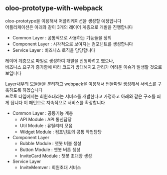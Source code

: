 ## oloo-prototype-with-webpack
oloo-prototype을 이용해서 어플리케이션을 생성할 예정입니다    
어플리케이션은 아래와 같이 3개의 레이어 계층으로 개발을 진행합니다    

  - Common Layer : 공통적으로 사용하는 기능들을 정의
  - Component Layer : 시각적으로 보여지는 컴포넌트를 생성합니다
  - Service Layer : 비즈니스 로직을 담당합니다 


레이어 계층으로 파일로 생성하여 개발을 진행하려고 했으나,   
비즈니스 요구가 증가함에 따라 코드가 방대해지고 관리가 어려운 이슈가 발생할 것으로 보입니다    

Layer내부의 모듈들을 분리하고 webpack을 이용해서 번들파일 생성해서 서비스를 구축하도록 하겠습니다   
프로토 타입에서는 회원초대라는 서비스를 개발한다고 가정하고 아래와 같은 구조를 띄게 됩니다 
이 패턴으로 지속적으로 서비스를 확장합니다 

- Common Layer : 공통기능 계층  
  - API Module : API 통신담당 
  - Util Module : 유틸리티 모음 
  - Widget Module : 컴포넌트의 공통 작업담당 
- Component Layer
  - Bubble Module : 챗봇 버블 생성 
  - Button Module : 챗봇 버튼 생성  
  - InviteCard Module : 챗봇 초대장 생성 
- Service Layer 
  - InviteMemver : 회원초대 서비스 
  
